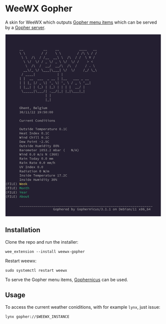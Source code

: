 # WeeWX Gopher

A skin for WeeWX which outputs [Gopher menu items](https://en.wikipedia.org/wiki/Gopher_(protocol)#Source_code_of_a_menu) which can be served by a [Gopher server](https://github.com/gophernicus/gophernicus).

![example.png](img/example.png)

## Installation

Clone the repo and run the installer:
```
wee_extension --install weewx-gopher
```

Restart weewx:
```
sudo systemctl restart weewx
```

To serve the Gopher menu items, [Gophernicus](https://github.com/gophernicus/gophernicus) can be used.

## Usage

To access the current weather coniditions, with for example `lynx`, just issue:
```
lynx gopher://$WEEWX_INSTANCE
```
